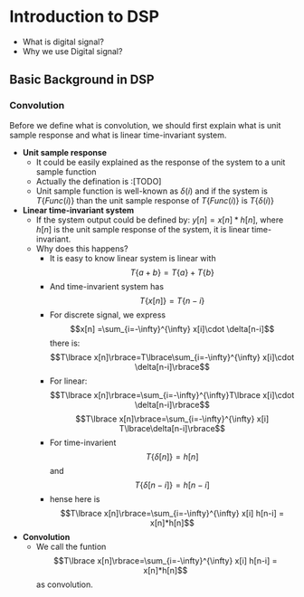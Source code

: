 # Introduction to DSP
- What is digital signal?
- Why we use Digital signal?
## Basic Background in DSP
### Convolution
Before we define what is convolution, we should first explain what is unit sample response and what is linear time-invariant system.
- **Unit sample response**
  - It could be easily explained as the response of the system to a unit sample function
  - Actually the defination is :[TODO]
  - Unit sample function is well-known as $\delta(i)$ and if the system is $T\lbrace  Func(i)\rbrace$ than the unit sample response of $T\lbrace Func(i)\rbrace$ is $T\lbrace \delta(i)\rbrace$
- **Linear time-invariant system**
  - If the system output could be defined by: $y[n] = x[n]*h[n]$, where $h[n]$ is the unit sample response of the system, it is linear time-invariant.
  - Why does this happens?
    - It is easy to know linear system is linear with $$T\lbrace a+b\rbrace= T\lbrace a\rbrace+T\lbrace b\rbrace$$
    - And time-invarient system has $$T\lbrace x[n]\rbrace = T\lbrace n-i\rbrace$$
    - For discrete signal, we express $$x[n] =\sum_{i=-\infty}^{\infty} x[i]\cdot \delta[n-i]$$ there is:
      $$T\lbrace x[n]\rbrace=T\lbrace\sum_{i=-\infty}^{\infty} x[i]\cdot \delta[n-i]\rbrace$$
    - For linear: $$T\lbrace x[n]\rbrace=\sum_{i=-\infty}^{\infty}T\lbrace x[i]\cdot \delta[n-i]\rbrace$$
     $$T\lbrace x[n]\rbrace=\sum_{i=-\infty}^{\infty} x[i] T\lbrace\delta[n-i]\rbrace$$
    - For time-invarient $$T\lbrace\delta[n]\rbrace = h[n]$$ and $$T\lbrace\delta[n-i]\rbrace=h[n-i]$$
    - hense here is  $$T\lbrace x[n]\rbrace=\sum_{i=-\infty}^{\infty} x[i] h[n-i] = x[n]*h[n]$$
- **Convolution**
  - We call the funtion $$T\lbrace x[n]\rbrace=\sum_{i=-\infty}^{\infty} x[i] h[n-i] = x[n]*h[n]$$ as convolution.
